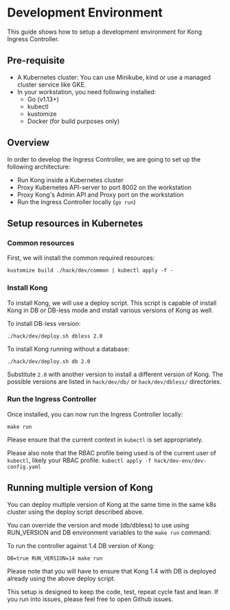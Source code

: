# Development Environment

This guide shows how to setup a development environment for Kong Ingress
Controller.

## Pre-requisite

- A Kubernetes cluster: You can use Minikube, kind or use a managed cluster
  service like GKE.
- In your workstation, you need following installed:
  - Go (v1.13+)
  - kubectl
  - kustomize
  - Docker (for build purposes only)

## Overview

In order to develop the Ingress Controller, we are going to set up the following
architecture:

- Run Kong inside a Kubernetes cluster
- Proxy Kubernetes API-server to port 8002 on the workstation
- Proxy Kong's Admin API and Proxy port on the workstation
- Run the Ingress Controller locally (`go run`)


## Setup resources in Kubernetes

### Common resources

First, we will install the common required resources:

```
kustomize build ./hack/dev/common | kubectl apply -f -
```

### Install Kong

To install Kong, we will use a deploy script.
This script is capable of install Kong in DB or DB-less mode and install
various versions of Kong as well.

To install DB-less version:

```
./hack/dev/deploy.sh dbless 2.0
```

To install Kong running without a database:

```
./hack/dev/deploy.sh db 2.0
```

Substitute `2.0` with another version to install a different version of Kong.
The possible versions are listed in `hack/dev/db/` or
`hack/dev/dbless/` directories.


### Run the Ingress Controller


Once installed, you can now run the Ingress Controller locally:

```
make run
```

Please ensure that the current context in `kubectl` is set appropriately.

Please also note that the RBAC profile being used is of the current user
of `kubectl`, likely your RBAC profile.
    `kubectl apply -f hack/dev-env/dev-config.yaml`


## Running multiple version of Kong

You can deploy multiple version of Kong at the same time in the same
k8s cluster using the deploy script described above.

You can override the version and mode (db/dbless) to use using RUN_VERSION
and DB environment variables to the `make run` command:

To run the controller against 1.4 DB version of Kong:
```
DB=true RUN_VERSION=14 make run
```

Please note that you will have to ensure that Kong 1.4 with DB is deployed
already using the above deploy script.

This setup is designed to keep the code, test, repeat cycle fast and lean.
If you run into issues, please feel free to open Github issues.
